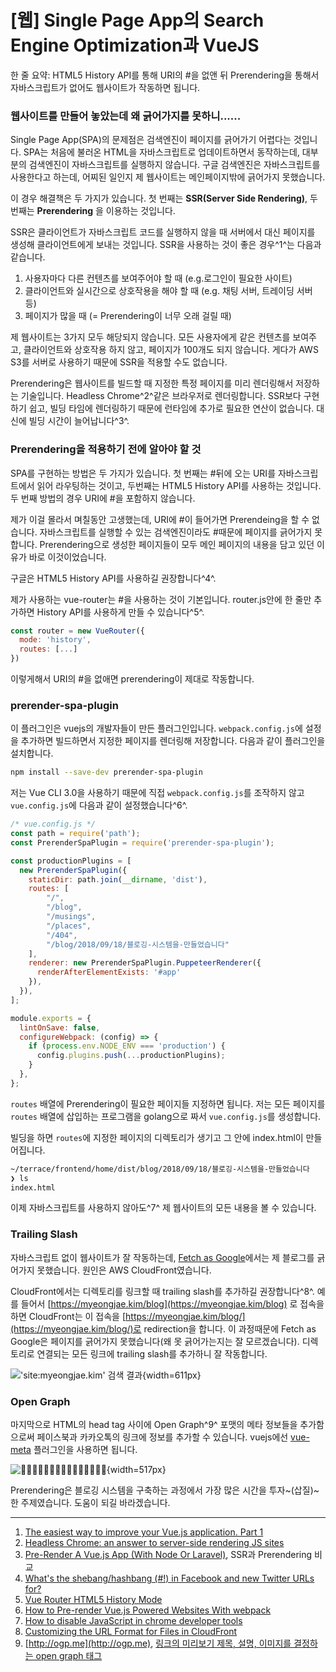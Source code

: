 # [웹] Single Page App의 Search Engine Optimization과 VueJS

한 줄 요약: HTML5 History API를 통해 URI의 #을 없앤 뒤 Prerendering을 통해서 자바스크립트가 없어도 웹사이트가 작동하면 됩니다.

### 웹사이트를 만들어 놓았는데 왜 긁어가지를 못하니......

Single Page App(SPA)의 문제점은 검색엔진이 페이지를 긁어가기 어렵다는 것입니다. SPA는 처음에 불러온 HTML을 자바스크립트로 업데이트하면서 동작하는데, 대부분의 검색엔진이 자바스크립트를 실행하지 않습니다. 구글 검색엔진은 자바스크립트를 사용한다고 하는데, 어찌된 일인지 제 웹사이트는 메인페이지밖에 긁어가지 못했습니다.

이 경우 해결책은 두 가지가 있습니다. 첫 번째는 **SSR(Server Side Rendering)**, 두 번째는 **Prerendering** 을 이용하는 것입니다.

SSR은 클라이언트가 자바스크립트 코드를 실행하지 않을 때 서버에서 대신 페이지를 생성해 클라이언트에게 보내는 것입니다. SSR을 사용하는 것이 좋은 경우^1^는 다음과 같습니다.

1. 사용자마다 다른 컨텐츠를 보여주어야 할 때 (e.g.로그인이 필요한 사이트)
2. 클라이언트와 실시간으로 상호작용을 해야 할 때 (e.g. 채팅 서버, 트레이딩 서버 등)
3. 페이지가 많을 때 (= Prerendering이 너무 오래 걸릴 때)

제 웹사이트는 3가지 모두 해당되지 않습니다. 모든 사용자에게 같은 컨텐츠를 보여주고, 클라이언트와 상호작용 하지 않고, 페이지가 100개도 되지 않습니다. 게다가 AWS S3를 서버로 사용하기 때문에 SSR을 적용할 수도 없습니다.

Prerendering은 웹사이트를 빌드할 때 지정한 특정 페이지를 미리 렌더링해서 저장하는 기술입니다. Headless Chrome^2^같은 브라우저로 렌더링합니다. SSR보다 구현하기 쉽고, 빌딩 타임에 렌더링하기 때문에 런타임에 추가로 필요한 연산이 없습니다. 대신에 빌딩 시간이 늘어납니다^3^.

### Prerendering을 적용하기 전에 알아야 할 것

SPA를 구현하는 방법은 두 가지가 있습니다. 첫 번째는 #뒤에 오는 URI를 자바스크립트에서 읽어 라우팅하는 것이고, 두번째는 HTML5 History API를 사용하는 것입니다. 두 번째 방법의 경우 URI에 #을 포함하지 않습니다.

제가 이걸 몰라서 며칠동안 고생했는데, URI에 #이 들어가면 Prerendeing을 할 수 없습니다. 자바스크립트를 실행할 수 있는 검색엔진이라도 #때문에 페이지를 긁어가지 못합니다. Prerendering으로 생성한 페이지들이 모두 메인 페이지의 내용을 담고 있던 이유가 바로 이것이었습니다.

구글은 HTML5 History API를 사용하길 권장합니다^4^.

제가 사용하는 vue-router는 #을 사용하는 것이 기본입니다. router.js안에 한 줄만 추가하면 History API를 사용하게 만들 수 있습니다^5^.

```javascript
const router = new VueRouter({
  mode: 'history',
  routes: [...]
})
```

이렇게해서 URI의 #을 없애면 prerendering이 제대로 작동합니다.

### prerender-spa-plugin

이 플러그인은 vuejs의 개발자들이 만든 플러그인입니다. `webpack.config.js`에 설정을 추가하면 빌드하면서 지정한 페이지를 렌더링해 저장합니다. 다음과 같이 플러그인을 설치합니다.

```bash
npm install --save-dev prerender-spa-plugin
```

저는 Vue CLI 3.0을 사용하기 때문에 직접 `webpack.config.js`를 조작하지 않고 `vue.config.js`에 다음과 같이 설정했습니다^6^.

```javascript
/* vue.config.js */
const path = require('path');
const PrerenderSpaPlugin = require('prerender-spa-plugin');

const productionPlugins = [
  new PrerenderSpaPlugin({
    staticDir: path.join(__dirname, 'dist'),
    routes: [
        "/",
        "/blog",
        "/musings",
        "/places",
        "/404",
        "/blog/2018/09/18/블로깅-시스템을-만들었습니다"
    ],
    renderer: new PrerenderSpaPlugin.PuppeteerRenderer({
      renderAfterElementExists: '#app'
    }),
  }),
];

module.exports = {
  lintOnSave: false,
  configureWebpack: (config) => {
    if (process.env.NODE_ENV === 'production') {
      config.plugins.push(...productionPlugins);
    }
  },
};
```

`routes` 배열에 Prerendering이 필요한 페이지들 지정하면 됩니다. 저는 모든 페이지를 `routes` 배열에 삽입하는 프로그램을 golang으로 짜서 `vue.config.js`를 생성합니다.

빌딩을 하면 `routes`에 지정한 페이지의 디렉토리가 생기고 그 안에 index.html이 만들어집니다.

```bash
~/terrace/frontend/home/dist/blog/2018/09/18/블로깅-시스템을-만들었습니다
❯ ls
index.html
```

이제 자바스크립트를 사용하지 않아도^7^ 제 웹사이트의 모든 내용을 볼 수 있습니다.

### Trailing Slash

자바스크립트 없이 웹사이트가 잘 작동하는데, [Fetch as Google](https://www.google.com/webmasters/tools/googlebot-fetch)에서는 제 블로그를 긁어가지 못했습니다. 원인은 AWS CloudFront였습니다.

CloudFront에서는 디렉토리를 링크할 때 trailing slash를 추가하길 권장합니다^8^. 예를 들어서 [https://myeongjae.kim/blog](https://myeongjae.kim/blog) 로 접속을 하면 CloudFront는 이 접속을 [https://myeongjae.kim/blog/](https://myeongjae.kim/blog/)로 redirection을 합니다. 이 과정때문에 Fetch as Google은 페이지를 긁어가지 못했습니다(왜 못 긁어가는지는 잘 모르겠습니다). 디렉토리로 연결되는 모든 링크에 trailing slash를 추가하니 잘 작동합니다.

!['site:myeongjae.kim' 검색 결과](https://cdn.myeongjae.kim/blog/2018/09/google_search_result.png){width=611px}

### Open Graph

마지막으로 HTML의 head tag 사이에 Open Graph^9^ 포맷의 메타 정보들을 추가함으로써 페이스북과 카카오톡의 링크에 정보를 추가할 수 있습니다. vuejs에선 [vue-meta](https://github.com/declandewet/vue-meta) 플러그인을 사용하면 됩니다.

![🙈🙈🙈🙈🙈🙈🙈🙈🙈🙈🙈🙈🙈🙈🙈](https://cdn.myeongjae.kim/blog/2018/09/fb-meta.png){width=517px}

Prerendering은 블로깅 시스템을 구축하는 과정에서 가장 많은 시간을 투자~(삽질)~한 주제였습니다. 도움이 되길 바라겠습니다.

------

1. [The easiest way to improve your Vue.js application. Part 1](https://codeburst.io/the-easiest-way-to-improve-your-vue-js-application-part-1-51f068652872)
2. [Headless Chrome: an answer to server-side rendering JS sites](https://developers.google.com/web/tools/puppeteer/articles/ssr)
3. [Pre-Render A Vue.js App (With Node Or Laravel)](https://vuejsdevelopers.com/2017/04/01/vue-js-prerendering-node-laravel/), SSR과 Prerendering 비교
4. [What's the shebang/hashbang (#!) in Facebook and new Twitter URLs for?](https://stackoverflow.com/questions/3009380/whats-the-shebang-hashbang-in-facebook-and-new-twitter-urls-for)
5. [Vue Router HTML5 History Mode](https://router.vuejs.org/guide/essentials/history-mode.html#example-server-configurations)
6. [How to Pre-render Vue.js Powered Websites With webpack](https://markus.oberlehner.net/blog/how-to-pre-render-vue-powered-websites-with-webpack/)
7. [How to disable JavaScript in chrome developer tools](https://stackoverflow.com/questions/13405383/how-to-disable-javascript-in-chrome-developer-tools)
8. [Customizing the URL Format for Files in CloudFront](https://docs.aws.amazon.com/AmazonCloudFront/latest/DeveloperGuide/LinkFormat.html)
9. [http://ogp.me](http://ogp.me), [링크의 미리보기 제목, 설명, 이미지를 결정하는 open graph 태그](http://blog.ab180.co/open-graph-as-a-website-preview/)

